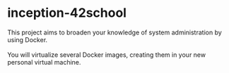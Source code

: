 # inception-42school
This project aims to broaden your knowledge of system administration by using Docker.<br><br>
You will virtualize several Docker images, creating them in your new personal virtual machine.
